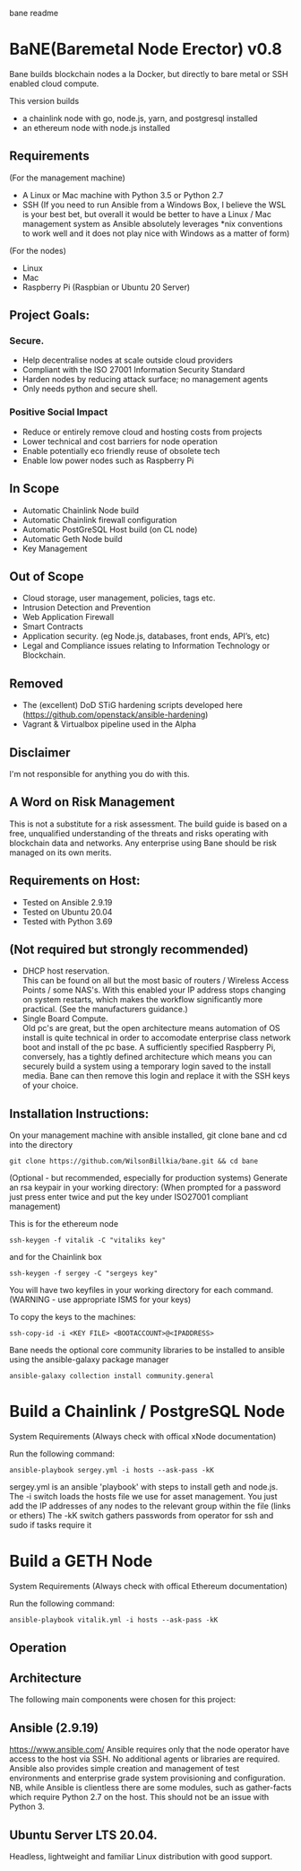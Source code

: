 bane readme


# BaNE(Baremetal Node Erector) v0.8


Bane builds blockchain nodes a la Docker, but directly to bare metal or SSH enabled cloud compute.

This version builds  
* a chainlink node with go, node.js, yarn, and postgresql installed  
* an ethereum node with node.js installed

## Requirements
(For the management machine)
* A Linux or Mac machine with Python 3.5 or Python 2.7 
* SSH 
(If you need to run Ansible from a Windows Box, I believe the WSL is your best bet, but overall it would be better to have a Linux / Mac management system as Ansible absolutely leverages *nix conventions to work well and it does not play nice with Windows as a matter of form)

(For the nodes)
* Linux 
* Mac 
* Raspberry Pi (Raspbian or Ubuntu 20 Server)


## Project Goals: 
  
### Secure. 
* Help decentralise nodes at scale outside cloud providers
* Compliant with the ISO 27001 Information Security Standard 
* Harden nodes by reducing attack surface; no management agents 
* Only needs python and secure shell.

### Positive Social Impact
* Reduce or entirely remove cloud and hosting costs from projects
* Lower technical and cost barriers for node operation
* Enable potentially eco friendly reuse of obsolete tech
* Enable low power nodes such as Raspberry Pi

## In Scope
* Automatic Chainlink Node build
* Automatic Chainlink firewall configuration
* Automatic PostGreSQL Host build (on CL node)
* Automatic Geth Node build
* Key Management

## Out of Scope 
* Cloud storage, user management, policies, tags etc. 
* Intrusion Detection and Prevention 
* Web Application Firewall 
* Smart Contracts
* Application security. (eg Node.js, databases, front ends, API’s, etc)
* Legal and Compliance issues relating to Information Technology or Blockchain.

## Removed
* The (excellent) DoD STiG hardening scripts developed here (https://github.com/openstack/ansible-hardening)
* Vagrant & Virtualbox pipeline used in the Alpha

## Disclaimer
I'm not responsible for anything you do with this. 

## A Word on Risk Management
This is not a substitute for a risk assessment. The build guide is based on a free, unqualified understanding of the threats and risks operating with blockchain data and networks.
Any enterprise using Bane should be risk managed on its own merits.

## Requirements on Host:
* Tested on Ansible 2.9.19
* Tested on Ubuntu 20.04
* Tested with Python 3.69

## (Not required but strongly recommended) 
* DHCP host reservation.  
This can be found on all but the most basic of routers / Wireless Access Points / some NAS's. With this enabled your IP address stops changing on system restarts, which makes the workflow significantly more practical. (See the manufacturers guidance.)
* Single Board Compute.  
Old pc's are great, but the open architecture means automation of OS install is quite technical in order to accomodate enterprise class network boot and install of the pc base. A sufficiently specified Raspberry Pi, conversely, has a tightly defined architecture which means you can securely build a system using a temporary login saved to the install media. Bane can then remove this login and replace it with the SSH keys of your choice. 

## Installation Instructions:

On your management machine with ansible installed, git clone bane and cd into the directory 

```
git clone https://github.com/WilsonBillkia/bane.git && cd bane
```
(Optional - but recommended, especially for production systems)
Generate an rsa keypair in your working directory: (When prompted for a password just press enter twice and put the key under ISO27001 compliant management) 

This is for the ethereum node
```
ssh-keygen -f vitalik -C "vitaliks key"
```
and for the Chainlink box
```
ssh-keygen -f sergey -C "sergeys key"
```

You will have two keyfiles in your working directory for each command. (WARNING - use appropriate ISMS for your keys)

To copy the keys to the machines:

```
ssh-copy-id -i <KEY FILE> <BOOTACCOUNT>@<IPADDRESS> 
```
Bane needs the optional core community libraries to be installed to ansible using the ansible-galaxy package manager

```
ansible-galaxy collection install community.general 
```

# Build a Chainlink / PostgreSQL Node
System Requirements (Always check with offical xNode documentation)

Run the following command:

```
ansible-playbook sergey.yml -i hosts --ask-pass -kK
```

sergey.yml is an ansible 'playbook' with steps to install geth and node.js.  
The -i switch loads the hosts file we use for asset management. You just add the IP addresses of any nodes to the relevant group within the file (links or ethers)
The -kK switch gathers passwords from operator for ssh and sudo if tasks require it


# Build a GETH Node
System Requirements (Always check with offical Ethereum documentation)

Run the following command:

```
ansible-playbook vitalik.yml -i hosts --ask-pass -kK
```

## Operation


## Architecture
The following main components were chosen for this project:

## Ansible (2.9.19)
https://www.ansible.com/ 
Ansible requires only that the node operator have access to the host via SSH. No additional agents or libraries are required. Ansible also provides simple creation and management of test environments and enterprise grade system provisioning and configuration.
NB, while Ansible is clientless there are some modules, such as gather-facts which require Python 2.7 on the host. This should not be an issue with Python 3.

## Ubuntu Server LTS 20.04.
Headless, lightweight and familiar Linux distribution with good support. 


